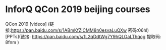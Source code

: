 # InforQ QCon 2019 beijing courses
QCon 2019 [videos] (链接:https://pan.baidu.com/s/1ABmKfZlCMM8n0esvaLuQXw  密码:06hl) 
<br> 
[PPTs](链接: https://pan.baidu.com/s/1L2qDdtWg7Y9hQLOaLThqog 提取码: 8fnm )
